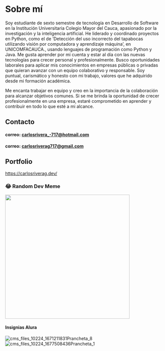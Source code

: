 # Sobre mí

Soy estudiante de sexto semestre de tecnología en Desarrollo de Software en la Institución Universitaria Colegio Mayor del Cauca, apasionado por la investigación y la inteligencia artificial. He liderado y coordinado proyectos en Python, como el de ‘Detección del uso incorrecto del tapabocas utilizando visión por computadora y aprendizaje máquina’, en UNICOMFACAUCA., usando lenguajes de programación como Python y Java. Me gusta aprender por mi cuenta y estar al día con las nuevas tecnologías para crecer personal y profesionalmente. Busco oportunidades laborales para aplicar mis conocimientos en empresas públicas o privadas que quieran avanzar con un equipo colaborativo y responsable. Soy puntual, carismático y honesto con mi trabajo, valores que he adquirido desde mi formación académica.

Me encanta trabajar en equipo y creo en la importancia de la colaboración para alcanzar objetivos comunes. Si se me brinda la oportunidad de crecer profesionalmente en una empresa, estaré comprometido en aprender y contribuir en todo lo que esté a mi alcance.

## Contacto
#### correo: carlosrivera_-717@hotmail.com
#### correo: carlosriverag717@gmail.com
## Portfolio
https://carlosriverag.dev/

### 😂 Random Dev Meme
<img src='https://randommeme-five.vercel.app/' style="height: 400px;"/>

#### Insignias Alura
![cms_files_10224_1671211831Prancheta_8](https://user-images.githubusercontent.com/49885608/220218016-d98589a4-b282-40a7-b7e9-a22b354a5cd5.png)
![cms_files_10224_1677508436Prancheta_1](https://user-images.githubusercontent.com/49885608/230796738-f7327c02-2959-492d-a31d-314ff0bfe651.png)
